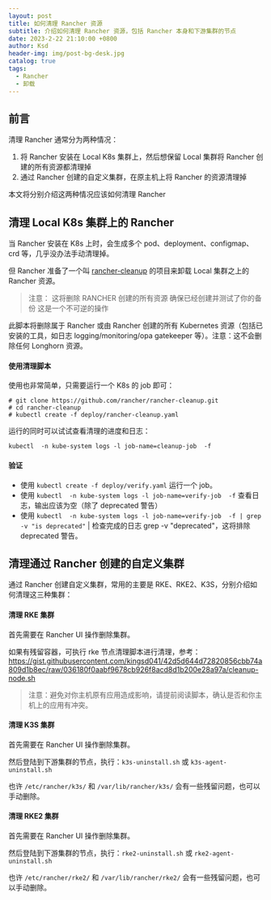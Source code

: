 ```yaml
---
layout: post
title: 如何清理 Rancher 资源
subtitle: 介绍如何清理 Rancher 资源，包括 Rancher 本身和下游集群的节点
date: 2023-2-22 21:10:00 +0800
author: Ksd
header-img: img/post-bg-desk.jpg
catalog: true
tags:
  - Rancher
  - 卸载
---
```


## 前言

清理 Rancher 通常分为两种情况：

1. 将 Rancher 安装在 Local K8s 集群上，然后想保留 Local 集群将 Rancher 创建的所有资源都清理掉
2. 通过 Rancher 创建的自定义集群，在原主机上将 Rancher 的资源清理掉

本文将分别介绍这两种情况应该如何清理 Rancher

## 清理 Local K8s 集群上的 Rancher

当 Rancher 安装在 K8s 上时，会生成多个 pod、deployment、configmap、crd 等，几乎没办法手动清理掉。

但 Rancher 准备了一个叫 [rancher-cleanup](https://github.com/rancher/rancher-cleanup) 的项目来卸载 Local 集群之上的 Rancher 资源。

> 注意：
> 这将删除 RANCHER 创建的所有资源
> 确保已经创建并测试了你的备份
> 这是一个不可逆的操作

此脚本将删除属于 Rancher 或由 Rancher 创建的所有 Kubernetes 资源（包括已安装的工具，如日志 logging/monitoring/opa gatekeeper 等）。注意：这不会删除任何 Longhorn 资源。

#### 使用清理脚本

使用也非常简单，只需要运行一个 K8s 的 job 即可：

```
# git clone https://github.com/rancher/rancher-cleanup.git
# cd rancher-cleanup
# kubectl create -f deploy/rancher-cleanup.yaml
```

运行的同时可以试试查看清理的进度和日志：

```
kubectl  -n kube-system logs -l job-name=cleanup-job  -f
```

#### 验证

- 使用 `kubectl create -f deploy/verify.yaml` 运行一个 job。
- 使用 `kubectl  -n kube-system logs -l job-name=verify-job  -f` 查看日志，输出应该为空（除了 deprecated 警告）
- 使用 `kubectl  -n kube-system logs -l job-name=verify-job  -f | grep -v "is deprecated"` | 检查完成的日志 grep -v "deprecated"，这将排除 deprecated 警告。

## 清理通过 Rancher 创建的自定义集群

通过 Rancher 创建自定义集群，常用的主要是 RKE、RKE2、K3S，分别介绍如何清理这三种集群：

#### 清理 RKE 集群

首先需要在 Rancher UI 操作删除集群。

如果有残留容器，可执行 rke 节点清理脚本进行清理，参考：https://gist.githubusercontent.com/kingsd041/42d5d644d72820856cbb74a809d1b8ec/raw/036180f0aabf9678cb926f8acd8d1b200e28a97a/cleanup-node.sh

> 注意：避免对你主机原有应用造成影响，请提前阅读脚本，确认是否和你主机上的应用有冲突。

#### 清理 K3S 集群

首先需要在 Rancher UI 操作删除集群。

然后登陆到下游集群的节点，执行：`k3s-uninstall.sh` 或 `k3s-agent-uninstall.sh`

也许 `/etc/rancher/k3s/` 和 `/var/lib/rancher/k3s/` 会有一些残留问题，也可以手动删除。

#### 清理 RKE2 集群

首先需要在 Rancher UI 操作删除集群。

然后登陆到下游集群的节点，执行：`rke2-uninstall.sh` 或 `rke2-agent-uninstall.sh`

也许 `/etc/rancher/rke2/` 和 `/var/lib/rancher/rke2/` 会有一些残留问题，也可以手动删除。
